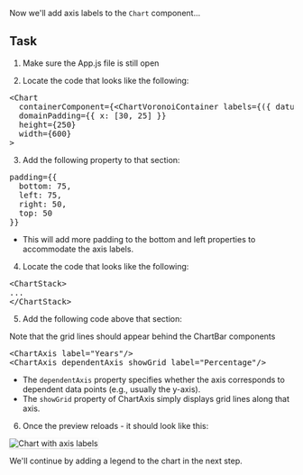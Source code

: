 Now we'll add axis labels to the `Chart` component...

## Task

1) Make sure the App.js file is still open

2) Locate the code that looks like the following:

<pre class="file">
&lt;Chart
  containerComponent={&lt;ChartVoronoiContainer labels={({ datum }) =&gt; `${datum.name}: ${datum.y}`} /&gt;}
  domainPadding={{ x: [30, 25] }}
  height={250}
  width={600}
&gt;
</pre>

3) Add the following property to that section:

<pre class="file" data-target="clipboard">
padding={{
  bottom: 75,
  left: 75,
  right: 50,
  top: 50
}}
</pre>

- This will add more padding to the bottom and left properties to accommodate the axis labels.

4) Locate the code that looks like the following:

<pre class="file">
&lt;ChartStack&gt;
...
&lt;/ChartStack&gt;
</pre>

5) Add the following code above that section:

Note that the grid lines should appear behind the ChartBar components

<pre class="file" data-target="clipboard">
&lt;ChartAxis label=&quot;Years&quot;/&gt;
&lt;ChartAxis dependentAxis showGrid label=&quot;Percentage&quot;/&gt;
</pre>

- The `dependentAxis` property specifies whether the axis corresponds to dependent data points (e.g., usually the y-axis). 
- The `showGrid` property of ChartAxis simply displays grid lines along that axis. 

6) Once the preview reloads - it should look like this:
<img src="stack-chart/assets/axis.png" alt="Chart with axis labels" style="box-shadow: rgba(3, 3, 3, 0.2) 0px 1.25px 2.5px 0px;" />

We'll continue by adding a legend to the chart in the next step.
